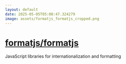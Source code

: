 ```yaml
---
layout: default
date: 2025-05-05T05:08:47.324279
image: assets/formatjs_formatjs_cropped.png
---
```


# [formatjs/formatjs](https://github.com/formatjs/formatjs)

JavaScript libraries for internationalization and formatting
